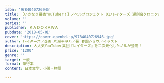 ```yaml
---
isbn: '9784040726946'
title: 【いきなり最強YouTuber！】ノベルプロジェクト 01/レイターズ 遅刻魔クロニクル
volume: ''
series: ''
publisher: ＫＡＤＯＫＡＷＡ
pubdate: '2018-05-01'
cover: 'https://cover.openbd.jp/9784040726946.jpg'
author: レイターズ／企画 片瀬チヲル／著 春園ショウ／イラスト
description: 大人気YouTuber集団『レイターズ』を二次元化したノルが登場！
price: '1200'
genre: ''
target: 一般
format: 単行本
content: 日本文学、小説・物語

---
```


